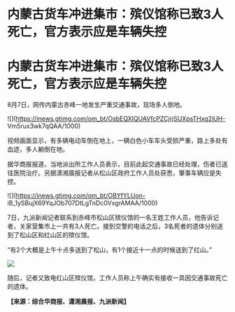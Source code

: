 # 内蒙古货车冲进集市：殡仪馆称已致3人死亡，官方表示应是车辆失控

# 内蒙古货车冲进集市：殡仪馆称已致3人死亡，官方表示应是车辆失控

8月7日，网传内蒙古赤峰一地发生严重交通事故，现场多人倒地。

![](https://inews.gtimg.com/om_bt/OsbEQXlQUAVfcPZCjrjSUXpsTHxg2iUH-
Vm5rux3wk7qQAA/1000)

视频画面显示，有多辆电动车倒在地上，一辆白色小车车头受损严重，路上多处有血迹，多人躺倒在地。

据华商报报道，当地派出所工作人员表示，目前此起交通事故已经处理，伤者已送往医院治疗。另据潇湘晨报记者从松山区政府工作人员处获悉，肇事车辆应是失控。

![](https://inews.gtimg.com/om_bt/OBYfYLUon-
iB_1ySBujX69YqJOb707DtLgTnDc0VxgrAMAA/1000)

7日，九派新闻记者联系到赤峰市松山区殡仪馆的一名王姓工作人员，他告诉记者，关家营集市上一共有3人死亡。接到交警的电话之后，3名死者的遗体分别送到了松山区和红山区的殡仪馆。

“有2个大概是上午十点多送到了松山，有1个接近十一点的时候送到了红山。”

![](https://inews.gtimg.com/om_bt/OjrpsdIdKaecqDGptOxBin3jz6hpI3eHnDuu5FB8bknRsAA/1000)

随后，记者又致电红山区殡仪馆，工作人员称上午确实有接收一具因交通事故死亡的遗体。

**【来源：综合华商报、潇湘晨报、九派新闻】**

